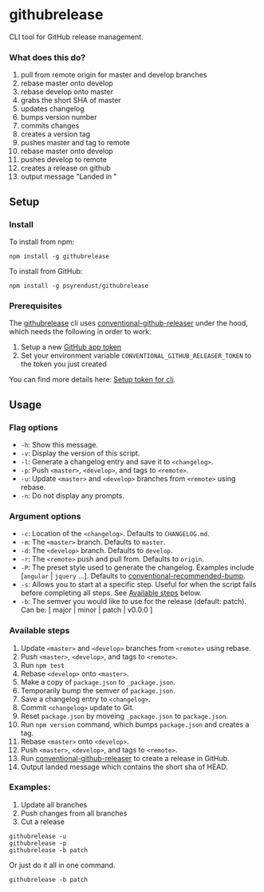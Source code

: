 # githubrelease

CLI tool for GitHub release management.

### What does this do?
1. pull from remote origin for master and develop branches
2. rebase master onto develop
3. rebase develop onto master
4. grabs the short SHA of master
5. updates changelog
6. bumps version number
7. commits changes
8. creates a version tag
9. pushes master and tag to remote
10. rebase master onto develop
11. pushes develop to remote
12. creates a release on github
13. output message "Landed in <shortsha>"

## Setup

### Install

To install from npm:

```shell
npm install -g githubrelease
```

To install from GitHub:

```shell
npm install -g psyrendust/githubrelease
```


### Prerequisites
The [githubrelease][githubrelease] cli uses [conventional-github-releaser][conventional-github-releaser] under the hood, which needs the following in order to work:

1. Setup a new [GitHub app token][newtoken]
2. Set your environment variable `CONVENTIONAL_GITHUB_RELEASER_TOKEN` to the token you just created

You can find more details here: [Setup token for cli][setup-token-for-cli].

## Usage

### Flag options
* `-h`: Show this message.
* `-v`: Display the version of this script.
* `-l`: Generate a changelog entry and save it to `<changelog>`.
* `-p`: Push `<master>`, `<develop>`, and tags to `<remote>`.
* `-u`: Update `<master>` and `<develop>` branches from `<remote>` using rebase.
* `-n`: Do not display any prompts.

### Argument options
* `-c`: Location of the `<changelog>`. Defaults to `CHANGELOG.md`.
* `-m`: The `<master>` branch. Defaults to `master`.
* `-d`: The `<develop>` branch. Defaults to `develop`.
* `-r`: The `<remote>` push and pull from. Defaults to `origin`.
* `-P`: The preset style used to generate the changelog. Examples include [`angular` | `jquery` ...]. Defaults to [conventional-recommended-bump][conventional-recommended-bump].
* `-s`: Allows you to start at a specific step. Useful for when the script fails before completing all steps. See [Available steps](#available-steps) below.
* `-b`: The semver you would like to use for the release (default: patch). Can be: [ major | minor | patch | v0.0.0 ]

### Available steps
1. Update `<master>` and `<develop>` branches from `<remote>` using rebase.
2. Push `<master>`, `<develop>`, and tags to `<remote>`.
3. Run `npm test`
4. Rebase `<develop>` onto `<master>`.
5. Make a copy of `package.json` to `_package.json`.
6. Temporarily bump the semver of `package.json`.
7. Save a changelog entry to `<changelog>`.
8. Commit `<changelog>` update to Git.
9. Reset `package.json` by moveing `_package.json` to `package.json`.
10. Run `npm version` command, which bumps `package.json` and creates a tag.
11. Rebase `<master>` onto `<develop>`.
12. Push `<master>`, `<develop>`, and tags to `<remote>`.
13. Run [conventional-github-releaser][conventional-github-releaser] to create a release in GitHub.
14. Output landed message which contains the short sha of HEAD.

### Examples:
1. Update all branches
2. Push changes from all branches
3. Cut a release

```shell
githubrelease -u
githubrelease -p
githubrelease -b patch
```

Or just do it all in one command.

```shell
githubrelease -b patch
```

[conventional-github-releaser]: https://github.com/stevemao/conventional-github-releaser
[conventional-recommended-bump]: https://github.com/stevemao/conventional-recommended-bump
[githubrelease]: https://github.com/psyrendust/githubrelease
[newtoken]: https://github.com/settings/tokens/new
[setup-token-for-cli]: https://github.com/stevemao/conventional-github-releaser#setup-token-for-cli
